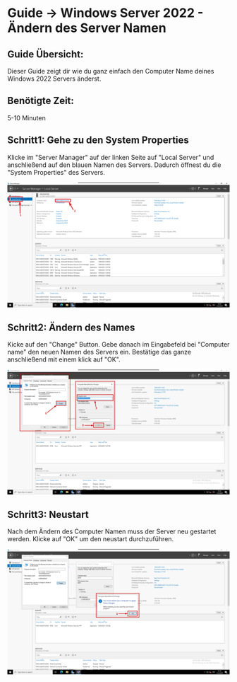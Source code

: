 # Guide -> Windows Server 2022 - Ändern des Server Namen
## Guide Übersicht:
Dieser Guide zeigt dir wie du ganz einfach den Computer Name deines Windows 2022 Servers änderst.
## Benötigte Zeit:
5-10 Minuten
## Schritt1: Gehe zu den System Properties

Klicke im "Server Manager" auf der linken Seite auf "Local Server" und anschließend auf den blauen Namen des Servers. Dadurch öffnest du die "System Properties" des Servers.

![image](https://github.com/GeraldLeikam/tutorials/blob/master/images/windows/server/change_sever_name/windows_server_2022_change_servername_go_to_system_properties.png)

## Schritt2: Ändern des Names

Kicke auf den "Change" Button. Gebe danach im Eingabefeld bei "Computer name" den neuen Namen des Servers ein. Bestätige das ganze anschließend mit einem klick auf "OK".

![image](https://github.com/GeraldLeikam/tutorials/blob/master/images/windows/server/change_sever_name/windows_server_2022_change_servername_system_properties_change.png)

## Schritt3: Neustart

Nach dem Ändern des Computer Namen muss der Server neu gestartet werden. Klicke auf "OK" um den neustart durchzuführen.

![image](https://github.com/GeraldLeikam/tutorials/blob/master/images/windows/server/change_sever_name/windows_server_2022_change_servername_system_properties_reboot.png)